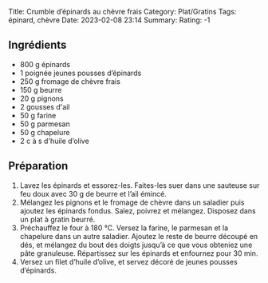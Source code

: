 Title: Crumble d’épinards au chèvre frais
Category: Plat/Gratins
Tags: épinard, chèvre
Date: 2023-02-08 23:14
Summary: 
Rating: -1 

## Ingrédients

- 800 g épinards
- 1 poignée jeunes pousses d’épinards
- 250 g fromage de chèvre frais
- 150 g beurre
- 20 g pignons
- 2 gousses d'ail
- 50 g farine
- 50 g parmesan
- 50 g chapelure
- 2 c à s d'huile d’olive

## Préparation

1. Lavez les épinards et essorez-les. Faites-les suer dans une sauteuse sur feu doux avec 30 g de beurre et l’ail émincé.
2. Mélangez les pignons et le fromage de chèvre dans un saladier puis ajoutez les épinards fondus. Salez, poivrez et mélangez. Disposez dans un plat à gratin beurré.
3. Préchauffez le four à 180 °C. Versez la farine, le parmesan et la chapelure dans un autre saladier. Ajoutez le reste de beurre découpé en dés, et mélangez du bout des doigts jusqu’à ce que vous obteniez une pâte granuleuse. Répartissez sur les épinards et enfournez pour 30 min.
4. Versez un filet d’huile d’olive, et servez décoré de jeunes pousses d’épinards.

